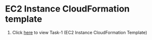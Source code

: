 # EC2 Instance CloudFormation template

1. Click [here](./EC2Instance.yml) to view Task-1 (EC2 Instance CloudFormation Template)
